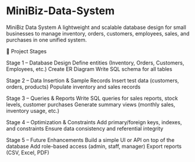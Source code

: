 # MiniBiz-Data-System
MiniBiz Data System A lightweight and scalable database design for small businesses to manage inventory, orders, customers, employees, sales, and purchases in one unified system.

🔹 Project Stages

Stage 1 – Database Design
Define entities (Inventory, Orders, Customers, Employees, etc.)
Create ER Diagram
Write SQL schema for all tables

Stage 2 – Data Insertion & Sample Records
Insert test data (customers, orders, products)
Populate inventory and sales records

Stage 3 – Queries & Reports
Write SQL queries for sales reports, stock levels, customer purchases
Generate summary views (monthly sales, inventory usage, etc.)

Stage 4 – Optimization & Constraints
Add primary/foreign keys, indexes, and constraints
Ensure data consistency and referential integrity

Stage 5 – Future Enhancements
Build a simple UI or API on top of the database
Add role-based access (admin, staff, manager)
Export reports (CSV, Excel, PDF)
